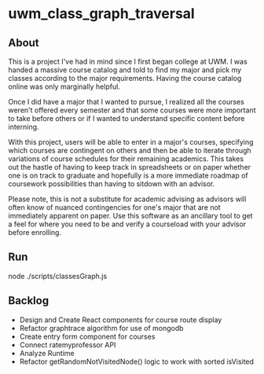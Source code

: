 # uwm_class_graph_traversal

## About

This is a project I've had in mind since I first began college at UWM. I was handed a massive course catalog and told to find my major and pick my classes according to the major requirements. Having the course catalog online was only marginally helpful. 

Once I did have a major that I wanted to pursue, I realized all the courses weren't offered every semester and that some courses were more important to take before others or if I wanted to understand specific content before interning. 

With this project, users will be able to enter in a major's courses, specifying which courses are contingent on others and then be able to iterate through variations of course schedules for their remaining academics. This takes out the hastle of having to keep track in spreadsheets or on paper whether one is on track to graduate and hopefully is a more immediate roadmap of coursework possibilities than having to sitdown with an advisor. 

Please note, this is not a substitute for academic advising as advisors will often know of nuanced contingencies for one's major that are not immediately apparent on paper. Use this software as an ancillary tool to get a feel for where you need to be and verify a courseload with your advisor before enrolling. 

## Run

node ./scripts/classesGraph.js

## Backlog

* Design and Create React components for course route display
* Refactor graphtrace algorithm for use of mongodb
* Create entry form component for courses
* Connect ratemyprofessor API
* Analyze Runtime 
* Refactor getRandomNotVisitedNode() logic to work with sorted isVisited 



 